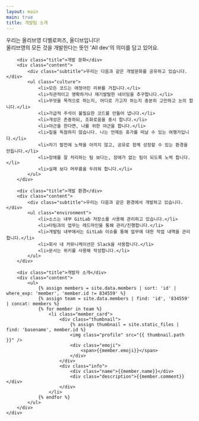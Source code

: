 ```yaml
---
layout: main
main: true
title: 개발팀 소개
---
```


<div class="loading-animation">
    <div class="about">
        우리는 올리브영 디벨로퍼즈, 올디브입니다!<br/>
        올리브영의 모든 것을 개발한다는 뜻인 'All dev'의 의미를 담고 있어요.<br/>

        <div class="title">개발 문화</div>
        <div class="content">
            <div class="subtitle">우리는 다음과 같은 개발문화를 공유하고 있습니다.</div>
            <ul class="culture">
                <li>모든 코드는 애정어린 리뷰를 거칩니다.</li>
                <li>직관적이고 명확하거나 재기발랄한 네이밍을 추구합니다.</li>
                <li>무엇을 목적으로 하는지, 어디로 가고자 하는지 충분히 고민하고 논의 합니다.</li>
                <li>가급적 주석이 불필요한 코드를 만들어 냅니다.</li>
                <li>개성은 존중하되, 조화로움을 중시 합니다.</li>
                <li>야근을 한다면, 나를 위한 야근을 합니다.</li>
                <li>일을 독점하지 않습니다. 나는 언제든 휴가를 떠날 수 있는 여행가입니다.</li>
                <li>자기 발전에 노력을 아끼지 않고, 공유로 함께 성장할 수 있는 환경을 만듭니다.</li>
                <li>장애를 잘 처리하는 팀 보다는, 장애가 없는 팀이 되도록 노력 합니다.</li>
                <li>실패 보다 머무름을 두려워 합니다.</li>
            </ul>
        </div>
    
        <div class="title">개발 환경</div>
        <div class="content">
            <div class="subtitle">우리는 다음과 같은 환경에서 개발하고 있습니다.</div>
            <ul class="environment">
                <li>소스는 내부 GitLab 저장소를 사용해 관리하고 있습니다.</li>
                <li>타팀과의 업무는 레드마인을 통해 관리/진행합니다.</li>
                <li>개발팀 내부에서는 GitLab 이슈를 통해 업무에 대한 작업 내역을 관리합니다.</li>
                <li>회사 내 커뮤니케이션은 Slack을 사용합니다.</li>
                <li>문서는 위키를 사용해 작성합니다.</li>
            </ul>
        </div>

        <div class="title">개발자 소개</div>
        <div class="content">
            <ul>
                {% assign members = site.data.members | sort: 'id' | where_exp: 'member', 'member.id != 834559' %}
                {% assign team = site.data.members | find: 'id', '834559' | concat: members %}
                {% for member in team %}
                    <li class="member_card">
                        <div class="thumbnail">
                            {% assign thumbnail = site.static_files | find: 'basename', member.id %}
                            <img class="profile" src="{{ thumbnail.path }}" />
                            <div class="emoji">
                                <span>{{member.emoji}}</span>
                            </div>
                        </div>
                        <div class="info">
                            <div class="name">{{member.name}}</div>
                            <div class="description">{{member.comment}}</div>
                        </div>
                    </li>
                {% endfor %}
            </ul>
        </div>
    </div>
</div>
